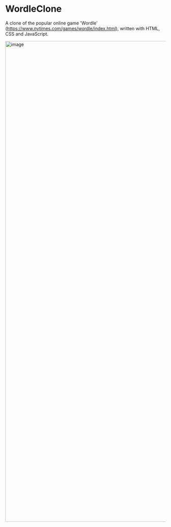 # WordleClone

A clone of the popular online game 'Wordle' (https://www.nytimes.com/games/wordle/index.html), written with HTML, CSS and JavaScript.

<img width="1506" alt="image" src="https://user-images.githubusercontent.com/70474549/235356632-5b8ba75d-6e09-46c7-b806-6a8802dc563f.png">

